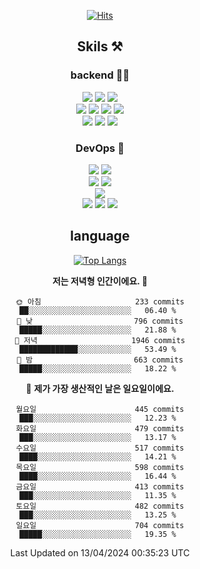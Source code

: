 <div align="center">

[![Hits](https://hits.seeyoufarm.com/api/count/incr/badge.svg?url=https%3A%2F%2Fgithub.com%2Fzxcv9203%2Fhit-counter&count_bg=%23FF7272&title_bg=%23324C2E&icon=codeigniter.svg&icon_color=%23DD5B5B&title=%EB%B0%A9%EB%AC%B8%EC%9E%90&edge_flat=false)](https://hits.seeyoufarm.com)
  
## Skils ⚒️
### backend 🧑‍💻
  
<img src="https://img.shields.io/badge/Java-FF6600?style=flat-square&logo=buymeacoffee&logoColor=white"/>
<img src="https://img.shields.io/badge/Go-0099FF?style=flat-square&logo=go&logoColor=white"/>
<img src="https://img.shields.io/badge/Kotlin-7F52FF?style=flat-square&logo=kotlin&logoColor=white"/>
  
  
<br />
  
<img src="https://img.shields.io/badge/Spring-339933?style=flat-square&logo=Spring&logoColor=white"/>
<img src="https://img.shields.io/badge/Spring Boot-339933?style=flat-square&logo=Spring Boot&logoColor=white"/>
<img src="https://img.shields.io/badge/Spring Security-339933?style=flat-square&logo=Spring Security&logoColor=white"/>
  
<img src="https://img.shields.io/badge/Spring Data JPA-339933?style=flat-square&logo=Hibernate&logoColor=white"/>

<br />
  
  <img src="https://img.shields.io/badge/mysql-0099FF?style=flat-square&logo=mysql&logoColor=white"/>
  <img src="https://img.shields.io/badge/mariadb-0099FF?style=flat-square&logo=mariadb&logoColor=white"/>
  <img src="https://img.shields.io/badge/mongoDB-47A248?style=flat-square&logo=mongodb&logoColor=white"/>
  
  
### DevOps 🚀
  
  <img src="https://img.shields.io/badge/docker-2496ED?style=flat-square&logo=docker&logoColor=white"/>
  <img src="https://img.shields.io/badge/kubernetes-326CE5?style=flat-square&logo=kubernetes&logoColor=white"/>
  
  <br />
  
  <img src="https://img.shields.io/badge/Github Actions-2088FF?style=flat-square&logo=githubactions&logoColor=white"/>
  <img src="https://img.shields.io/badge/Jenkins-D24939?style=flat-square&logo=jenkins&logoColor=white"/>
  
  
  <br />
  <img src="https://img.shields.io/badge/terraform-7B42BC?style=flat-square&logo=terraform&logoColor=white"/>
  
  <br />
  <img src="https://img.shields.io/badge/Amazon AWS-232F3E?style=flat-square&logo=Amazon AWS&logoColor=white"/>

  <img src="https://img.shields.io/badge/GCP-4285F4?style=flat-square&logo=googlecloud&logoColor=white"/>
  <img src="https://img.shields.io/badge/NCP-03C75A?style=flat-square&logo=naver&logoColor=white"/>
  
  
## language

[![Top Langs](https://github-readme-stats.vercel.app/api/top-langs/?username=zxcv9203&hide=html&exclude_repo=zxcv9203.github.io,golB&theme=grate-gatsby)](https://github.com/zxcv9203/github-readme-stats)
  
<!--START_SECTION:waka-->
**저는 저녁형 인간이에요. 🦉** 

```text
🌞 아침                     233 commits         ██░░░░░░░░░░░░░░░░░░░░░░░   06.40 % 
🌆 낮　                     796 commits         █████░░░░░░░░░░░░░░░░░░░░   21.88 % 
🌃 저녁                     1946 commits        █████████████░░░░░░░░░░░░   53.49 % 
🌙 밤　                     663 commits         █████░░░░░░░░░░░░░░░░░░░░   18.22 % 
```
📅 **제가 가장 생산적인 날은 일요일이에요.** 

```text
월요일                      445 commits         ███░░░░░░░░░░░░░░░░░░░░░░   12.23 % 
화요일                      479 commits         ███░░░░░░░░░░░░░░░░░░░░░░   13.17 % 
수요일                      517 commits         ████░░░░░░░░░░░░░░░░░░░░░   14.21 % 
목요일                      598 commits         ████░░░░░░░░░░░░░░░░░░░░░   16.44 % 
금요일                      413 commits         ███░░░░░░░░░░░░░░░░░░░░░░   11.35 % 
토요일                      482 commits         ███░░░░░░░░░░░░░░░░░░░░░░   13.25 % 
일요일                      704 commits         █████░░░░░░░░░░░░░░░░░░░░   19.35 % 
```



 Last Updated on 13/04/2024 00:35:23 UTC
<!--END_SECTION:waka-->
  
</div>

